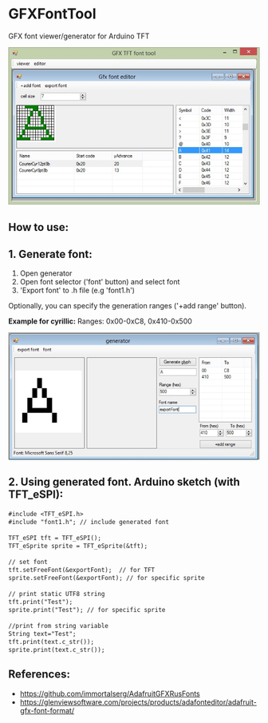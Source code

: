 # GFXFontTool
GFX font viewer/generator for Arduino TFT

<img src="img/1.jpg"/>

## How to use:
## 1. Generate font:
1. Open generator
2. Open font selector ('font' button) and select font
3. 'Export font' to .h file (e.g 'font1.h')

Optionally, you can specify the generation ranges ('+add range' button).

**Example for cyrillic:**
Ranges: 0x00-0xC8, 0x410-0x500

<img src="img/2.jpg"/>

## 2. Using generated font. Arduino sketch (with TFT_eSPI):

```
#include <TFT_eSPI.h> 
#include "font1.h"; // include generated font

TFT_eSPI tft = TFT_eSPI();       
TFT_eSprite sprite = TFT_eSprite(&tft); 

// set font
tft.setFreeFont(&exportFont);  // for TFT
sprite.setFreeFont(&exportFont); // for specific sprite

// print static UTF8 string
tft.print("Test"); 
sprite.print("Test"); // for specific sprite

//print from string variable
String text="Test";
tft.print(text.c_str());
sprite.print(text.c_str());
```

## References:
* https://github.com/immortalserg/AdafruitGFXRusFonts
* https://glenviewsoftware.com/projects/products/adafonteditor/adafruit-gfx-font-format/
